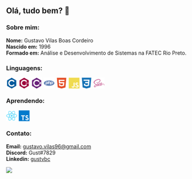 ## Olá, tudo bem? 👋

### Sobre mim:

**Nome:** Gustavo Vilas Boas Cordeiro<br/>
**Nascido em:** 1996<br/>
**Formado em:** Análise e Desenvolvimento de Sistemas na FATEC Rio Preto.<br/>

### Linguagens:
<div style="display: inline_block">
  <img align="center" height="30" width="30" src="https://raw.githubusercontent.com/devicons/devicon/master/icons/c/c-plain.svg">
  <img align="center" height="30" width="30" src="https://raw.githubusercontent.com/devicons/devicon/master/icons/cplusplus/cplusplus-plain.svg">
  <img align="center" height="30" width="30" src="https://raw.githubusercontent.com/devicons/devicon/master/icons/csharp/csharp-plain.svg">
  <img align="center" height="30" width="30" src="https://raw.githubusercontent.com/devicons/devicon/master/icons/php/php-plain.svg">
  <img align="center" height="30" width="30" src="https://raw.githubusercontent.com/devicons/devicon/master/icons/html5/html5-plain.svg">
  <img align="center" height="30" width="30" src="https://raw.githubusercontent.com/devicons/devicon/master/icons/javascript/javascript-plain.svg">
  <img align="center" height="30" width="30" src="https://raw.githubusercontent.com/devicons/devicon/master/icons/css3/css3-plain.svg">
  <img align="center" height="30" width="30" src="https://raw.githubusercontent.com/devicons/devicon/master/icons/sass/sass-original.svg">
</div>

### Aprendendo:
<div style="display: inline_block">
  <img align="center" height="30" width="30" src="https://raw.githubusercontent.com/devicons/devicon/master/icons/react/react-original.svg">
  <img align="center" height="30" width="30" src="https://raw.githubusercontent.com/devicons/devicon/master/icons/typescript/typescript-original.svg">
</div> 

### Contato:
**Email:** gustavo.vilas96@gmail.com<br/>
**Discord:** Gust#7829<br/>
**Linkedin:** [gustvbc](https://www.linkedin.com/in/gustvbc/)

<div>
	<img height="180em" src="https://github-readme-stats.vercel.app/api/top-langs/?username=gustingg&layout=compact&langs_count=16&theme=monokai"/>
</div>

<!--
**Gustingg/Gustingg** is a ✨ _special_ ✨ repository because its `README.md` (this file) appears on your GitHub profile.

Here are some ideas to get you started:

- 🔭 I’m currently working on ...
- 🌱 I’m currently learning ...
- 👯 I’m looking to collaborate on ...
- 🤔 I’m looking for help with ...
- 💬 Ask me about ...
- 📫 How to reach me: ...
- 😄 Pronouns: ...
- ⚡ Fun fact: ...
-->
